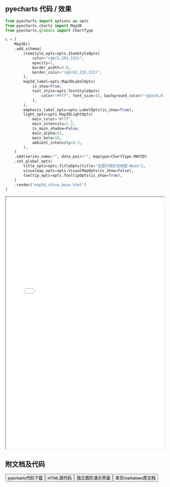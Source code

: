 
## pyecharts 代码 / 效果

```python
from pyecharts import options as opts
from pyecharts.charts import Map3D
from pyecharts.globals import ChartType

c = (
    Map3D()
    .add_schema(
        itemstyle_opts=opts.ItemStyleOpts(
            color="rgb(5,101,123)",
            opacity=1,
            border_width=0.8,
            border_color="rgb(62,215,213)",
        ),
        map3d_label=opts.Map3DLabelOpts(
            is_show=True,
            text_style=opts.TextStyleOpts(
                color="#fff", font_size=16, background_color="rgba(0,0,0,0)"
            ),
        ),
        emphasis_label_opts=opts.LabelOpts(is_show=True),
        light_opts=opts.Map3DLightOpts(
            main_color="#fff",
            main_intensity=1.2,
            is_main_shadow=False,
            main_alpha=55,
            main_beta=10,
            ambient_intensity=0.3,
        ),
    )
    .add(series_name="", data_pair="", maptype=ChartType.MAP3D)
    .set_global_opts(
        title_opts=opts.TitleOpts(title="全国行政区划地图-Base"),
        visualmap_opts=opts.VisualMapOpts(is_show=False),
        tooltip_opts=opts.TooltipOpts(is_show=True),
    )
    .render("map3d_china_base.html")
)

```

<iframe width="100%" height="800px" src="/pyecharts/Map3D/map3d_china_base.html"></iframe>

## 附文档及代码

<a href="https://cdn.jsdelivr.net/gh/wfy-belief/python/docs/pyecharts/Map3D/map3d_china_base.py"><button class="mybutton">pyecharts代码下载</button></a><a href="https://cdn.jsdelivr.net/gh/wfy-belief/python/docs/pyecharts/Map3D/map3d_china_base.html"><button class="mybutton">HTML源代码</button></a><a href="https://python.wfyblog.cn/pyecharts/Map3D/map3d_china_base.html"><button class="mybutton">独立图形演示界面</button></a><a href="https://cdn.jsdelivr.net/gh/wfy-belief/python/docs/pyecharts/Map3D/map3d_china_base.md"><button class="mybutton">本页markdown原文档</button></a>